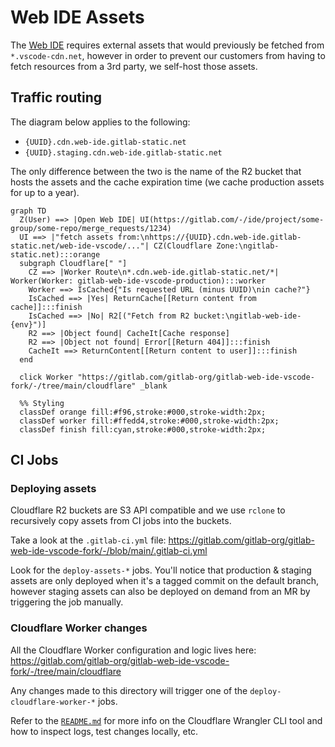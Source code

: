 # Web IDE Assets

The [Web IDE](https://docs.gitlab.com/ee/user/project/web_ide/) requires external assets that would previously be
fetched from `*.vscode-cdn.net`, however in order to prevent our customers from having to fetch resources from a 3rd party, we self-host those assets.

## Traffic routing

The diagram below applies to the following:

- `{UUID}.cdn.web-ide.gitlab-static.net`
- `{UUID}.staging.cdn.web-ide.gitlab-static.net`

The only difference between the two is the name of the R2 bucket that hosts the assets and the cache expiration time (we
cache production assets for up to a year).

```mermaid
graph TD
  Z(User) ==> |Open Web IDE| UI(https://gitlab.com/-/ide/project/some-group/some-repo/merge_requests/1234)
  UI ==> |"fetch assets from:\nhttps://{UUID}.cdn.web-ide.gitlab-static.net/web-ide-vscode/..."| CZ(Cloudflare Zone:\ngitlab-static.net):::orange
  subgraph Cloudflare[" "]
    CZ ==> |Worker Route\n*.cdn.web-ide.gitlab-static.net/*| Worker(Worker: gitlab-web-ide-vscode-production):::worker
    Worker ==> IsCached{"Is requested URL (minus UUID)\nin cache?"}
    IsCached ==> |Yes| ReturnCache[[Return content from cache]]:::finish
    IsCached ==> |No| R2[("Fetch from R2 bucket:\ngitlab-web-ide-{env}")]
    R2 ==> |Object found| CacheIt[Cache response]
    R2 ==> |Object not found| Error[[Return 404]]:::finish
    CacheIt ==> ReturnContent[[Return content to user]]:::finish
  end

  click Worker "https://gitlab.com/gitlab-org/gitlab-web-ide-vscode-fork/-/tree/main/cloudflare" _blank

  %% Styling
  classDef orange fill:#f96,stroke:#000,stroke-width:2px;
  classDef worker fill:#ffedd4,stroke:#000,stroke-width:2px;
  classDef finish fill:cyan,stroke:#000,stroke-width:2px;
```

## CI Jobs

### Deploying assets

Cloudflare R2 buckets are S3 API compatible and we use `rclone` to recursively copy assets from CI jobs into the
buckets.

Take a look at the `.gitlab-ci.yml` file:
<https://gitlab.com/gitlab-org/gitlab-web-ide-vscode-fork/-/blob/main/.gitlab-ci.yml>

Look for the `deploy-assets-*` jobs. You'll notice that production & staging assets are only deployed when it's a
tagged commit on the default branch, however staging assets can also be deployed on demand from an MR by triggering the
job manually.

### Cloudflare Worker changes

All the Cloudflare Worker configuration and logic lives here:
<https://gitlab.com/gitlab-org/gitlab-web-ide-vscode-fork/-/tree/main/cloudflare>

Any changes made to this directory will trigger one of the `deploy-cloudflare-worker-*` jobs.

Refer to the [`README.md`](https://gitlab.com/gitlab-org/gitlab-web-ide-vscode-fork/-/blob/main/cloudflare/README.md)
for more info on the Cloudflare Wrangler CLI tool and how to inspect logs, test changes locally, etc.
